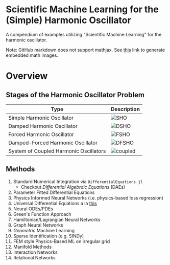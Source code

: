 # Scientific Machine Learning for the (Simple) Harmonic Oscillator
A compendium of examples utilizing "Scientific Machine Learning" for the harmonic oscillator. 

Note: GitHub markdown does not support mathjax. See [this](https://latex.codecogs.com) link to generate embedded math images.

# Overview 
## Stages of the Harmonic Oscillator Problem 

| Type | Description |
| ----------- | ----------- |
| Simple Harmonic Oscillator | ![SHO](https://latex.codecogs.com/svg.image?m\ddot{x}&space;&plus;&space;kx&space;=&space;0) | 
| Damped Harmonic Oscillator | ![DSHO](https://latex.codecogs.com/svg.image?m\ddot{x}&space;&plus;&space;2\Gamma&space;\dot{x}&space;&plus;&space;kx&space;=&space;0) | 
| Forced Harmonic Oscillator | ![FSHO](https://latex.codecogs.com/svg.image?m\ddot{x}&space;&plus;&space;kx&space;=&space;F(t)) | 
| Damped-Forced Harmonic Oscillator | ![DFSHO](https://latex.codecogs.com/svg.image?m\ddot{x}&space;&plus;2\Gamma&space;\dot{x}&space;&plus;&space;kx&space;=&space;F(t)) | 
| System of Coupled Harmonic Oscillators | ![coupled](https://latex.codecogs.com/svg.image?\mathbf{M}\ddot{\vec{x}}&plus;&space;\mathbf{K}\vec{x}&space;=&space;0) | 

## Methods 
1. Standard Numerical Integration via `DifferentialEquations.jl`
   - Checkout *Differential Algebraic Equations* (DAEs)
2. Parameter Fitted Differential Equations 
3. Physics Informed Neural Networks (i.e. physics-based loss regression)
4. Universal Differential Equations a la [this](https://arxiv.org/abs/2001.04385)
5. Neural ODEs/PDEs
6. Green's Function Approach
7. Hamiltonian/Lagrangian Neural Networks 
8. Graph Neural Networks 
9. *Geometric* Machine Learning 
10. Sparse Identification (e.g. SINDy)
11. FEM style Physics-Based ML on irregular grid 
12. Manifold Methods
13. Interaction Networks 
14. Relational Networks
